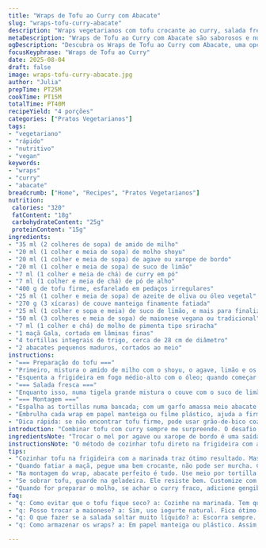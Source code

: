 ```yaml
---
title: "Wraps de Tofu ao Curry com Abacate"
slug: "wraps-tofu-curry-abacate"
description: "Wraps vegetarianos com tofu crocante ao curry, salada fresca de couve e maçã, e abacate cremoso. Sem lactose, sem nozes, e com um toque especial de limão para equilibrar sabores, esses wraps entregam textura e sabor com ingredientes simples. A combinação entre o tofu temperado e a salada azedinha cria um contraste único, ideal para uma refeição prática e nutritiva."
metaDescription: "Wraps de Tofu ao Curry com Abacate são saborosos e nutritivos. Experimente essa receita rápida e saudável que combina texturas e aromas incríveis."
ogDescription: "Descubra os Wraps de Tofu ao Curry com Abacate, uma opção vegetariana deliciosa e saudável. Uma refeição prática e cheia de sabor."
focusKeyphrase: "Wraps de Tofu ao Curry"
date: 2025-08-04
draft: false
image: wraps-tofu-curry-abacate.jpg
author: "Julia"
prepTime: PT25M
cookTime: PT15M
totalTime: PT40M
recipeYield: "4 porções"
categories: ["Pratos Vegetarianos"]
tags:
- "vegetariano"
- "rápido"
- "nutritivo"
- "vegan"
keywords:
- "wraps"
- "curry"
- "abacate"
breadcrumb: ["Home", "Recipes", "Pratos Vegetarianos"]
nutrition: 
 calories: "320"
 fatContent: "18g"
 carbohydrateContent: "25g"
 proteinContent: "15g"
ingredients:
- "35 ml (2 colheres de sopa) de amido de milho"
- "20 ml (1 colher e meia de sopa) de molho shoyu"
- "20 ml (1 colher e meia de sopa) de agave ou xarope de bordo"
- "20 ml (1 colher e meia de sopa) de suco de limão"
- "7 ml (1 colher e meia de chá) de curry em pó"
- "7 ml (1 colher e meia de chá) de pó de alho"
- "400 g de tofu firme, esfarelado em pedaços irregulares"
- "25 ml (1 colher e meia de sopa) de azeite de oliva ou óleo vegetal"
- "270 g (3 xícaras) de couve manteiga finamente fatiada"
- "25 ml (1 colher e sopa e meia) de suco de limão, e mais para finalizar"
- "50 ml (3 colheres e meia de sopa) de maionese vegana ou tradicional"
- "7 ml (1 colher e chá) de molho de pimenta tipo sriracha"
- "1 maçã Gala, cortada em lâminas finas"
- "4 tortillas integrais de trigo, cerca de 28 cm de diâmetro"
- "2 abacates pequenos maduros, cortados ao meio"
instructions:
- "=== Preparação do tofu ==="
- "Primeiro, mistura o amido de milho com o shoyu, o agave, limão e os temperos secos direto numa tigela grande; salpica sal e pimenta só no final pra não puxar água do tofu antes. Mergulha o tofu nesse molho, cobrindo bem todos os pedaços com as mãos ou uma espátula — sente a textura ficando mais pegajosa, isso ajuda a criar crosta depois."
- "Esquenta a frigideira em fogo médio-alto com o óleo; quando começar a chiar, coloca o tofu junto com o líquido que sobrou da marinada. Vai mexendo só pra espalhar, mas não demais pra não desmanchar, deixa ele dourar, vira com cuidado — uns 6 a 7 minutos até formar crostinhas douradas. O perfume do curry vai inundar a cozinha, já sabe que tá quase pronto. Depois tira pra um prato, deixa esfriar. Se a frigideira estiver seca demais, pingue um pingo de óleo pra não grudar mas sem exagerar."
- "=== Salada fresca ==="
- "Enquanto isso, numa tigela grande mistura o couve com o suco de limão e uma pitada de sal. É importante deixar macerar no mínimo uns 17 minutos, o couve vai amolecer, perdendo aquele amargor forte. Depois escorre bem o excesso de líquido, isso evita um wrap encharcado. Junto com a maionese e a pimenta sriracha, acrescenta a maçã fatiada, que traz uma crocância adocicada, contrapondo o sabor intenso do couve e do curry. Dá uma mexida geral, experimenta, talvez precise de mais limão ou pimenta — ajusta conforme seu gosto."
- "=== Montagem ==="
- "Espalha as tortillas numa bancada; com um garfo amassa meio abacate no centro de cada uma, formando uma camada cremosa e untuosa. Regar com um fiozinho de limão evita que escureça e dá aquele frescor. Salpica uma pitada de sal e pimenta direto no abacate. Depois coloca uma boa porção da salada sobre o abacate, distribui o tofu douradinho em cima, espalhando para não concentrar tudo. Dobra duas bordas opostas das tortillas, depois enrola firmemente de baixo para cima para não escapar nada."
- "Embrulha cada wrap em papel manteiga ou filme plástico, ajuda a firmar e facilita na hora de levar pra rua ou guardar na geladeira um pouco antes de servir."
- "Dica rápida: se não encontrar tofu firme, pode usar grão-de-bico cozido e amassado, temperado da mesma forma — a textura muda, mas o sabor continua vibrante. E trapaceie um pouco nesse molho com um toque de gengibre ralado, especialmente se o curry estiver fraquinho; turbinado o sabor e fica ainda mais cheiroso e gostoso."
introduction: "Combinar tofu com curry sempre me surpreende. O desafio é dar o tempero certo pra tofu bem sequinho, que não desmanche nem fique mole demais. A salada fresca com couve e maçã quebra o peso do curry, enquanto o abacate traz uma cremosidade que une tudo. Tortillas são a base fácil, mas aviso: não queira enrolar com as mãos molhadas ou a tortilla rasga. Aprendi na prática que ajustar o limão e o toque de pimenta no final muda tudo. Com pouco tempo, ganha uma refeição rápida, cheia de textura e sabor, perfeita pra quando quer algo leve, mas que sustente."
ingredientsNote: "Trocar o mel por agave ou xarope de bordo é uma saída vegana fácil e mantém a doçura na marinada. O shoyu ajuda a fazer crosta naquela mistura com amido; sem ele, tofu pode ficar mole, por isso não pule essa parte. O couve escolhido precisa estar bem fininho fatiado pra amaciar durante a maceração, e a maçã deve estar firme; Cortland, Gala ou Fuji funcionam, mas ajusta o teor de acidez com limão pra não escurecer. Abacate maduro na medida, que não esteja duro nem muito murcho, faz toda diferença no sabor e na textura do wrap."
instructionsNote: "O método de cozinhar tofu direto na frigideira com a marinada impede que ele resseque, mas atenção: quando dourar e começar a chiar, é porque está no ponto. Se fritar demais, perde um pouco da maciez. Na salada, escorrer o excesso de líquido evita que o wrap fique aguado, uma armadilha comum. Na montagem, o truque do abacate com limão não é só sabor, evita oxidação e mantém visual bonito por mais tempo. Não acelere as macerações, o tempo aqui importa para as texturas se desenvolverem de verdade; paciência recompensa no resultado final."
tips:
- "Cozinhar tofu na frigideira com a marinada traz ótimo resultado. Mas não deixe muito tempo. O cheirinho do curry é um bom indicador. Crocância ao lado incrível. O ideal é se atentar ao dourar, vire com cuidado. Se começar a queimar, já era. Pra cada tofu firme, use grão-de-bico se houver. O mesmo sabor, textura diferente."
- "Quando fatiar a maçã, pegue uma bem crocante, não pode ser murcha. Cortland ou Fuji são boas opções. O acento azedo compensa o curry e o tofu. Enquanto macera o couve, é preciso paciência. Deixar pelo menos dezessete minutos. Não skip isso. O resultado vale a espera. Pode escorrer bem depois, se não evite molho excessivo. Wrap molhado não é legal."
- "Na montagem do wrap, abacate perfeito é tudo. Use meio por tortilla. Suco de limão em cada um. Isso evita escurecer e traz frescor. Uma pitada de sal e pimenta direto no abacate. Sim, isso realça. Depois, uma boa quantidade da salada e tofu por cima. Dobre as bordas antes, com firmeza. Não esquece isso. Assim, tudo fica bem fechado."
- "Se sobrar tofu, guarde na geladeira. Ele resiste bem. Customize com outros legumes ou grãos. Alternativa boa são lentilhas temperadas. Troca de sabores é sempre boa. Ou pode fazer um bowl com arroz integral. No final, a mistura deve ser fresca e crocante. Foca no equilíbrio entre a cremosidade do abacate e a crocância da salada. É o que faz diferença."
- "Quando for preparar o molho, se achar o curry fraco, adicione gengibre. Rala um pouco e vê se altera o sabor. O toque picante faz uma diferença gritante. Sobre a maionese, pode ser vegana ou tradicional. Não pule isso. Mistura essencial na salada. Se não achar, use um iogurte natural no lugar."
faq:
- "q: Como evitar que o tofu fique seco? a: Cozinhe na marinada. Tem que prestar atenção no tempo. Não deixe demais. O cheiro ajuda, se começar a dourar tá no ponto. Se esfriar e ficar duro, já era."
- "q: Posso trocar a maionese? a: Sim, use iogurte natural. Fica ótimo também. Salada pesada fica leve. Se não tiver, experimente uma mistura de abacate e limão. Bonito e saboroso."
- "q: O que fazer se a salada soltar muito líquido? a: Escorra sempre. É crucial. Se não fizer isso, o wrap vai ficar aguado. Outra, decida a hora de misturar tudo."
- "q: Como armazenar os wraps? a: Em papel manteiga ou plástico. Assim, não secam rápido. Também pode guardar separadamente tofu e salada. Assim, mantém a crocância. Outra opção é comer no mesmo dia. Wraps frescos são melhores."

---
```

